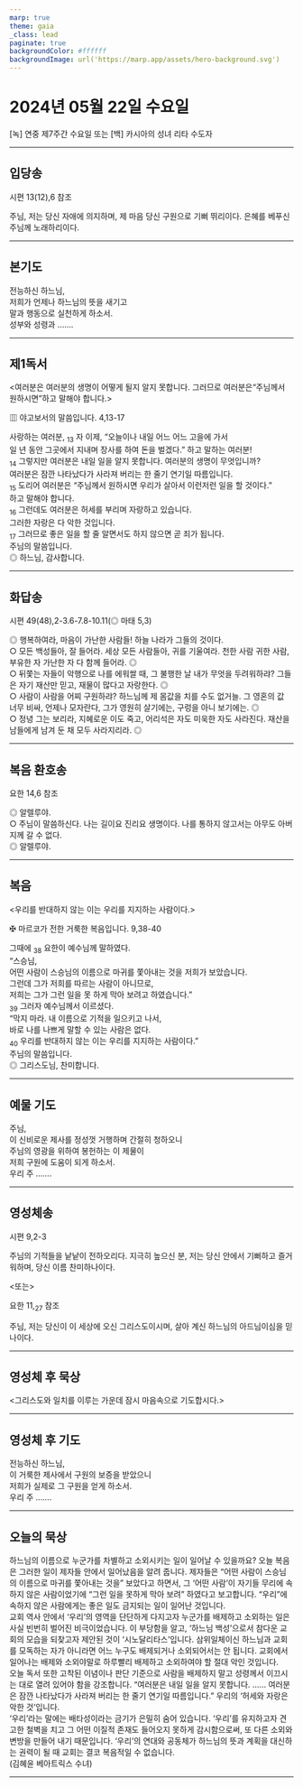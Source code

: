 ```yaml
---
marp: true
theme: gaia
_class: lead
paginate: true
backgroundColor: #ffffff
backgroundImage: url('https://marp.app/assets/hero-background.svg')
---
```


# 2024년 05월 22일 수요일

[녹] 연중 제7주간 수요일 또는 [백] 카시아의 성녀 리타 수도자  




---

## 입당송

시편 13(12),6 참조

주님, 저는 당신 자애에 의지하며, 제 마음 당신 구원으로 기뻐 뛰리이다. 은혜를 베푸신 주님께 노래하리이다.  
  


---

## 본기도

전능하신 하느님,  
저희가 언제나 하느님의 뜻을 새기고  
말과 행동으로 실천하게 하소서.  
성부와 성령과 …….  
  


---

## 제1독서

<여러분은 여러분의 생명이 어떻게 될지 알지 못합니다. 그러므로 여러분은“주님께서 원하시면”하고 말해야 합니다.>

▥ 야고보서의 말씀입니다. 4,13-17

사랑하는 여러분, <sub>13</sub> 자 이제, “오늘이나 내일 어느 어느 고을에 가서  
일 년 동안 그곳에서 지내며 장사를 하여 돈을 벌겠다.” 하고 말하는 여러분!  
<sub>14</sub> 그렇지만 여러분은 내일 일을 알지 못합니다. 여러분의 생명이 무엇입니까?  
여러분은 잠깐 나타났다가 사라져 버리는 한 줄기 연기일 따름입니다.  
<sub>15</sub> 도리어 여러분은 “주님께서 원하시면 우리가 살아서 이런저런 일을 할 것이다.”  
하고 말해야 합니다.  
<sub>16</sub> 그런데도 여러분은 허세를 부리며 자랑하고 있습니다.  
그러한 자랑은 다 악한 것입니다.  
<sub>17</sub> 그러므로 좋은 일을 할 줄 알면서도 하지 않으면 곧 죄가 됩니다.  
주님의 말씀입니다.  
◎ 하느님, 감사합니다.  
  


---

## 화답송

시편 49(48),2-3.6-7.8-10.11(◎ 마태 5,3)

◎ 행복하여라, 마음이 가난한 사람들! 하늘 나라가 그들의 것이다.  
○ 모든 백성들아, 잘 들어라. 세상 모든 사람들아, 귀를 기울여라. 천한 사람 귀한 사람, 부유한 자 가난한 자 다 함께 들어라. ◎  
○ 뒤쫓는 자들이 악행으로 나를 에워쌀 때, 그 불행한 날 내가 무엇을 두려워하랴? 그들은 자기 재산만 믿고, 재물이 많다고 자랑한다. ◎  
○ 사람이 사람을 어찌 구원하랴? 하느님께 제 몸값을 치를 수도 없거늘. 그 영혼의 값 너무 비싸, 언제나 모자란다, 그가 영원히 살기에는, 구렁을 아니 보기에는. ◎  
○ 정녕 그는 보리라, 지혜로운 이도 죽고, 어리석은 자도 미욱한 자도 사라진다. 재산을 남들에게 남겨 둔 채 모두 사라지리라. ◎  
  


---

## 복음 환호송

요한 14,6 참조

◎ 알렐루야.  
○ 주님이 말씀하신다. 나는 길이요 진리요 생명이다. 나를 통하지 않고서는 아무도 아버지께 갈 수 없다.  
◎ 알렐루야.  
  


---

## 복음

<우리를 반대하지 않는 이는 우리를 지지하는 사람이다.>

✠ 마르코가 전한 거룩한 복음입니다. 9,38-40

그때에 <sub>38</sub> 요한이 예수님께 말하였다.  
“스승님,  
어떤 사람이 스승님의 이름으로 마귀를 쫓아내는 것을 저희가 보았습니다.  
그런데 그가 저희를 따르는 사람이 아니므로,  
저희는 그가 그런 일을 못 하게 막아 보려고 하였습니다.”  
<sub>39</sub> 그러자 예수님께서 이르셨다.  
“막지 마라. 내 이름으로 기적을 일으키고 나서,  
바로 나를 나쁘게 말할 수 있는 사람은 없다.  
<sub>40</sub> 우리를 반대하지 않는 이는 우리를 지지하는 사람이다.”  
주님의 말씀입니다.  
◎ 그리스도님, 찬미합니다.  
  


---

## 예물 기도

주님,  
이 신비로운 제사를 정성껏 거행하며 간절히 청하오니  
주님의 영광을 위하여 봉헌하는 이 제물이  
저희 구원에 도움이 되게 하소서.  
우리 주 …….  
  


---

## 영성체송

시편 9,2-3

주님의 기적들을 낱낱이 전하오리다. 지극히 높으신 분, 저는 당신 안에서 기뻐하고 즐거워하며, 당신 이름 찬미하나이다.  
  
<또는>  
  
요한 11,<sub>27</sub> 참조  
  
주님, 저는 당신이 이 세상에 오신 그리스도이시며, 살아 계신 하느님의 아드님이심을 믿나이다.  


---

## 영성체 후 묵상

<그리스도와 일치를 이루는 가운데 잠시 마음속으로 기도합시다.>  


---

## 영성체 후 기도

전능하신 하느님,  
이 거룩한 제사에서 구원의 보증을 받았으니  
저희가 실제로 그 구원을 얻게 하소서.  
우리 주 …….  
  


---

## 오늘의 묵상

하느님의 이름으로 누군가를 차별하고 소외시키는 일이 일어날 수 있을까요? 오늘 복음은 그러한 일이 제자들 안에서 일어났음을 알려 줍니다. 제자들은 “어떤 사람이 스승님의 이름으로 마귀를 쫓아내는 것을” 보았다고 하면서, 그 ‘어떤 사람’이 자기들 무리에 속하지 않은 사람이었기에 “그런 일을 못하게 막아 보려” 하였다고 보고합니다. “우리”에 속하지 않은 사람에게는 좋은 일도 금지되는 일이 일어난 것입니다.  
교회 역사 안에서 ‘우리’의 영역을 단단하게 다지고자 누군가를 배제하고 소외하는 일은 사실 빈번히 벌어진 비극이었습니다. 이 부당함을 알고, ‘하느님 백성’으로서 참다운 교회의 모습을 되찾고자 제안된 것이 ‘시노달리타스’입니다. 삼위일체이신 하느님과 교회를 모독하는 자가 아니라면 어느 누구도 배제되거나 소외되어서는 안 됩니다. 교회에서 일어나는 배제와 소외야말로 하루빨리 배제하고 소외하여야 할 절대 악인 것입니다.  
오늘 독서 또한 고착된 이념이나 판단 기준으로 사람을 배제하지 말고 성령께서 이끄시는 대로 열려 있어야 함을 강조합니다. “여러분은 내일 일을 알지 못합니다. …… 여러분은 잠깐 나타났다가 사라져 버리는 한 줄기 연기일 따름입니다.” 우리의 ‘허세와 자랑은 악한 것’입니다.  
‘우리’라는 말에는 배타성이라는 금기가 은밀히 숨어 있습니다. ‘우리’를 유지하고자 견고한 철벽을 치고 그 어떤 이질적 존재도 들어오지 못하게 감시함으로써, 또 다른 소외와 변방을 만들어 내기 때문입니다. ‘우리’의 연대와 공동체가 하느님의 뜻과 계획을 대신하는 권력이 될 때 교회는 결코 복음적일 수 없습니다.  
(김혜윤 베아트릭스 수녀)  


---